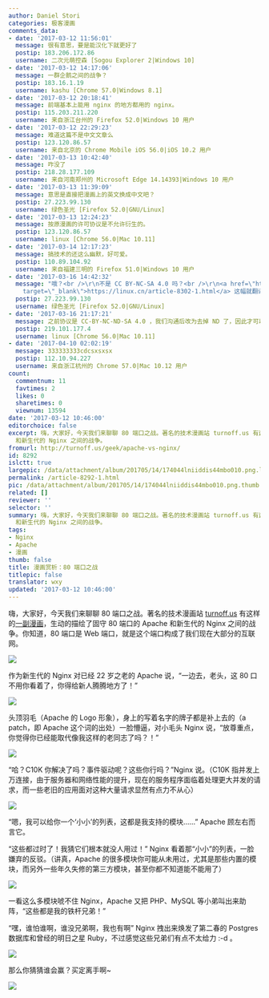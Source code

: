 ```yaml
---
author: Daniel Stori
categories: 极客漫画
comments_data:
- date: '2017-03-12 11:56:01'
  message: 很有意思，要是能汉化下就更好了
  postip: 183.206.172.86
  username: 二次元萌控森 [Sogou Explorer 2|Windows 10]
- date: '2017-03-12 14:17:06'
  message: 一群企鹅之间的战争？
  postip: 183.16.1.19
  username: kashu [Chrome 57.0|Windows 8.1]
- date: '2017-03-12 20:18:41'
  message: 前端基本上能用 nginx 的地方都用的 nginx。
  postip: 115.203.211.220
  username: 来自浙江台州的 Firefox 52.0|Windows 10 用户
- date: '2017-03-12 22:29:23'
  message: 难道这篇不是中文文章么
  postip: 123.120.86.57
  username: 来自北京的 Chrome Mobile iOS 56.0|iOS 10.2 用户
- date: '2017-03-13 10:42:40'
  message: 咋没了
  postip: 218.28.177.109
  username: 来自河南郑州的 Microsoft Edge 14.14393|Windows 10 用户
- date: '2017-03-13 11:39:09'
  message: 意思是直接把漫画上的英文换成中文吧？
  postip: 27.223.99.130
  username: 绿色圣光 [Firefox 52.0|GNU/Linux]
- date: '2017-03-13 12:24:23'
  message: 按原漫画的许可协议是不允许衍生的。
  postip: 123.120.86.57
  username: linux [Chrome 56.0|Mac 10.11]
- date: '2017-03-14 12:17:23'
  message: 搞技术的还这么幽默，好可爱。
  postip: 110.89.104.92
  username: 来自福建三明的 Firefox 51.0|Windows 10 用户
- date: '2017-03-16 14:42:32'
  message: "哦？<br />\r\n不是 CC BY-NC-SA 4.0 吗？<br />\r\n<a href=\"https://linux.cn/article-8302-1.html\"
    target=\"_blank\">https://linux.cn/article-8302-1.html</a> 这幅就翻译了啊。"
  postip: 27.223.99.130
  username: 绿色圣光 [Firefox 52.0|GNU/Linux]
- date: '2017-03-16 21:17:21'
  message: 之前协议是 CC-BY-NC-ND-SA 4.0 ，我们沟通后改为去掉 ND 了，因此才可以的~我们 LCTT 已经决定全系列翻译下来了，敬请期待。
  postip: 219.101.177.4
  username: linux [Chrome 56.0|Mac 10.11]
- date: '2017-04-10 02:02:19'
  message: 333333333cdcsxsxsx
  postip: 112.10.94.227
  username: 来自浙江杭州的 Chrome 57.0|Mac 10.12 用户
count:
  commentnum: 11
  favtimes: 2
  likes: 0
  sharetimes: 0
  viewnum: 13594
date: '2017-03-12 10:46:00'
editorchoice: false
excerpt: 嗨，大家好，今天我们来聊聊 80 端口之战。著名的技术漫画站 turnoff.us 有这样的一副漫画，生动的描绘了固守 80 端口的 Apache
  和新生代的 Nginx 之间的战争。
fromurl: http://turnoff.us/geek/apache-vs-nginx/
id: 8292
islctt: true
largepic: /data/attachment/album/201705/14/174044lniiddis44mbo010.png.large.jpg
permalink: /article-8292-1.html
pic: /data/attachment/album/201705/14/174044lniiddis44mbo010.png.thumb.jpg
related: []
reviewer: ''
selector: ''
summary: 嗨，大家好，今天我们来聊聊 80 端口之战。著名的技术漫画站 turnoff.us 有这样的一副漫画，生动的描绘了固守 80 端口的 Apache
  和新生代的 Nginx 之间的战争。
tags:
- Nginx
- Apache
- 漫画
thumb: false
title: 漫画赏析：80 端口之战
titlepic: false
translator: wxy
updated: '2017-03-12 10:46:00'
---
```


嗨，大家好，今天我们来聊聊 80 端口之战。著名的技术漫画站 [turnoff.us](http://turnoff.us/) 有这样的[一副漫画](http://turnoff.us/geek/apache-vs-nginx/)，生动的描绘了固守 80 端口的 Apache 和新生代的 Nginx 之间的战争。你知道，80 端口是 Web 端口，就是这个端口构成了我们现在大部分的互联网。


![](/data/attachment/album/201705/14/174044lniiddis44mbo010.png)


作为新生代的 Nginx 对已经 22 岁之老的 Apache 说，“一边去，老头，这 80 口不用你看着了，你得给新人腾腾地方了！”


![](/data/attachment/album/201705/14/174256x3xlold03x8ql23z.jpg)


头顶羽毛（Apache 的 Logo 形象），身上的写着名字的牌子都是补上去的（a patch，即 Apache 这个词的出处）一脸懵逼，对小毛头 Nginx 说，“放尊重点，你觉得你已经能取代像我这样的老同志了吗？！”


![](/data/attachment/album/201705/14/174309ode0c4etgdwt9gzl.jpg)


“哈？C10K 你解决了吗？事件驱动呢？这些你行吗？”Nginx 说。（C10K 指并发上万连接，由于服务器和网络性能的提升，现在的服务程序面临着处理更大并发的请求，而一些老旧的应用面对这种大量请求显然有点力不从心）


![](/data/attachment/album/201705/14/174508m6owdatapabbwudo.jpg)


“嗯，我可以给你一个‘小小’的列表，这都是我支持的模块……” Apache 顾左右而言它。


“这些都过时了！我猜它们根本就没人用过！” Nginx 看着那“小小”的列表，一脸嫌弃的反驳。（讲真，Apache 的很多模块你可能从未用过，尤其是那些内置的模块，而另外一些年久失修的第三方模块，甚至你都不知道能不能用了）


![](/data/attachment/album/201705/14/174518ccycyrim5i5rirz2.jpg)


一看这么多模块唬不住 Nginx，Apache 又把 PHP、MySQL 等小弟叫出来助阵，“这些都是我的铁杆兄弟！”


“嘿，谁怕谁啊，谁没兄弟啊，我也有啊” Nginx 拽出来焕发了第二春的 Postgres 数据库和曾经的明日之星 Ruby，不过感觉这些兄弟们有点不太给力 :-d 。


![](/data/attachment/album/201705/14/174552itp29tuyttpu710t.jpg)


那么你猜猜谁会赢？买定离手啊~


![](/data/attachment/album/201705/14/174605pqk0b0zskdbn7h9j.jpg)
